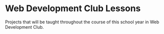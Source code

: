 # Web Development Club Lessons
Projects that will be taught throughout the course of this school year in Web Development Club.
